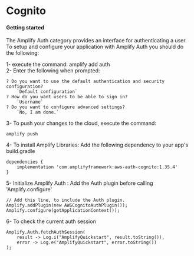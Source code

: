 # Cognito  

#### Getting started  

The Amplify Auth category provides an interface for authenticating a user.  
To setup and configure your application with Amplify Auth you should do the following:  

1- execute the command: amplify add auth  
2- Enter the following when prompted: 

```  
? Do you want to use the default authentication and security configuration?
    `Default configuration`
? How do you want users to be able to sign in?
    `Username`
? Do you want to configure advanced settings?
    `No, I am done.`  
```  

3- To push your changes to the cloud, execute the command:  

```  
amplify push 
```  

4- To install Amplify Libraries: 
Add the following dependency to your app's build.gradle  

```  
dependencies {
    implementation 'com.amplifyframework:aws-auth-cognito:1.35.4'
}  
```  

5- Initialize Amplify Auth : Add the Auth plugin before calling 'Amplify.configure'  

```
// Add this line, to include the Auth plugin.
Amplify.addPlugin(new AWSCognitoAuthPlugin());
Amplify.configure(getApplicationContext());
```  

6- To check the current auth session  

``` 
Amplify.Auth.fetchAuthSession(
    result -> Log.i("AmplifyQuickstart", result.toString()),
    error -> Log.e("AmplifyQuickstart", error.toString())
);
```  


    



